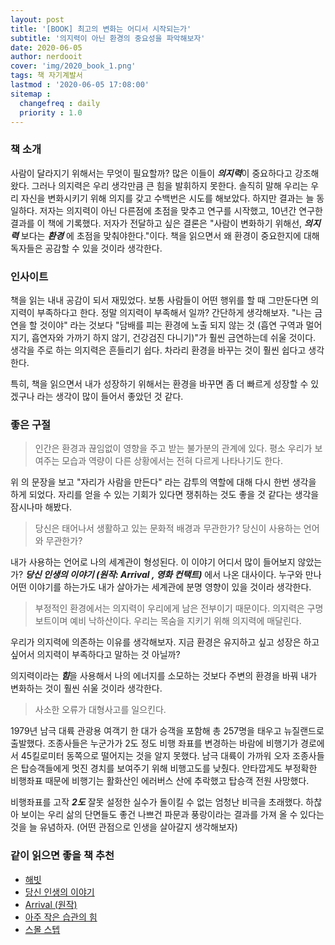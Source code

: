 ```yaml
---
layout: post
title: '[BOOK] 최고의 변화는 어디서 시작되는가'
subtitle: '의지력이 아닌 환경의 중요성을 파악해보자'
date: 2020-06-05
author: nerdooit
cover: 'img/2020_book_1.png'
tags: 책 자기계발서
lastmod : '2020-06-05 17:08:00'
sitemap :
  changefreq : daily
  priority : 1.0
---
```


### 책 소개
 사람이 달라지기 위해서는 무엇이 필요할까? 많은 이들이 ***의지력***이 중요하다고
 강조해왔다. 그러나 의지력은 우리 생각만큼 큰 힘을 발휘하지 못한다. 솔직히 말해
 우리는 우리 자신을 변화시키기 위해 의지를 갖고 수백번은 시도를 해보았다. 하지만
 결과는 늘 동일하다. 저자는 의지력이 아닌 다른점에 초점을 맞추고 연구를
 시작했고, 10년간 연구한 결과를 이 책에 기록했다. 저자가 전달하고 싶은 결론은
 "사람이 변화하기 위해선, ***의지력*** 보다는 ***환경*** 에 초점을
 맞춰야한다."이다. 책을 읽으면서 왜 환경이 중요한지에 대해 독자들은 공감할 수
 있을 것이라 생각한다.

### 인사이트
 책을 읽는 내내 공감이 되서 재밌었다. 보통 사람들이 어떤 행위를 할 때 그만둔다면
 의지력이 부족하다고 한다. 정말 의지력이 부족해서 일까? 간단하게 생각해보자.
 "나는 금연을 할 것이야" 라는 것보다 "담배를 피는 환경에 노출 되지 않는 것 (흡연
 구역과 멀어지기, 흡연자와 가까기 하지 않기, 건강검진 다니기)"가 훨씬 금연하는데
쉬울 것이다. 생각을 주로 하는 의지력은 흔들리기 쉽다. 차라리 환경을 바꾸는 것이
훨씬 쉽다고 생각한다.

특히, 책을 읽으면서 내가 성장하기 위해서는 환경을 바꾸면 좀 더 빠르게 성장할
수 있겠구나 라는 생각이 많이 들어서 좋았던 것 같다.

### 좋은 구절

> 인간은 환경과 끊임없이 영향을 주고 받는 불가분의 관계에 있다. 평소 우리가
> 보여주는 모습과 역량이 다른 상황에서는 전혀 다르게 나타나기도 한다.

 위 의 문장을 보고 "자리가 사람을 만든다" 라는 감투의 역할에 대해 다시 한번
생각을 하게 되었다. 자리를 얻을 수 있는 기회가 있다면 쟁취하는 것도 좋을 것
같다는 생각을 잠시나마 해봤다.

> 당신은 태어나서 생활하고 있는 문화적 배경과 무관한가? 당신이 사용하는 언어와
> 무관한가?

 내가 사용하는 언어로 나의 세계관이 형성된다. 이 이야기 어디서 많이 들어보지
않았는가? ***당신 인생의 이야기 (원작: Arrival , 영화 컨택트)*** 에서 나온
대사이다. 누구와 만나 어떤 이야기를 하는가도 내가 살아가는 세계관에 분명 영향이
있을 것이라 생각한다.

> 부정적인 환경에서는 의지력이 우리에게 남은 전부이기 때문이다. 의지력은
> 구명보트이며 예비 낙하산이다. 우리는 목숨을 지키기 위해 의지력에 매달린다.

우리가 의지력에 의존하는 이유를 생각해보자. 지금 환경은 유지하고 싶고 성장은
하고 싶어서 의지력이 부족하다고 말하는 것 아닐까?

의지력이라는 ***힘***을 사용해서 나의 에너지를 소모하는 것보다 주변의 환경을
바꿔 내가 변화하는 것이 훨씬 쉬울 것이라 생각한다.

> 사소한 오류가 대형사고를 일으킨다.

1979년 남극 대륙 관광용 여객기 한 대가 승객을 포함해 총 257명을 태우고
뉴질랜드로 출발했다. 조종사들은 누군가가 2도 정도 비행 좌표를 변경하는 바람에
비행기가 경로에서 45킬로미터 동쪽으로 떨어지는 것을 알지 못했다. 남극 대륙이
가까워 오자 조종사들은 탑승객들에게 멋진 경치를 보여주기 위해 비행고도를 낮췄다.
안타깝게도 부정확한 비행좌표 때문에 비행기는 활화산인 에러버스 산에 추락했고
탑승객 전원 사망했다.

비행좌표를 고작 ***2도*** 잘못 설정한 실수가 돌이킬 수 없는 엄청난 비극을
초래했다. 하찮아 보이는 우리 삶의 단면들도 좋건 나쁘건 파문과 풍랑이라는 결과를
가져 올 수 있다는 것을 늘 유념하자. (어떤 관점으로 인생을 살아갈지 생각해보자)

### 같이 읽으면 좋을 책 추천
- [해빗](https://www.aladin.co.kr/shop/wproduct.aspx?ItemId=222104487)
- [당신 인생의 이야기](https://www.aladin.co.kr/shop/wproduct.aspx?ItemId=94018615)
- [Arrival (원작)](https://www.aladin.co.kr/shop/wproduct.aspx?ItemId=88527604)
- [아주 작은 습관의 힘](https://www.aladin.co.kr/shop/wproduct.aspx?ItemId=182285146)
- [스몰 스텝](https://www.aladin.co.kr/shop/wproduct.aspx?ItemId=136525492)
